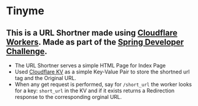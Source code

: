 # Tinyme

## This is a URL Shortner made using [Cloudflare Workers](https://workers.cloudflare.com/). Made as part of the [Spring Developer Challenge](https://blog.cloudflare.com/announcing-our-spring-developer-challenge/). 

 - The URL Shortner serves a simple HTML Page for Index Page
 - Used [Cloudflare KV](https://www.cloudflare.com/products/workers-kv/) as a simple Key-Value Pair to store the shortned url tag and the Original URL.
 - When any get request is performed, say for ```/short_url``` the worker looks for a key: ```short_url``` in the KV and if it exists returns a Redirection response to the corresponding orginal URL. 
